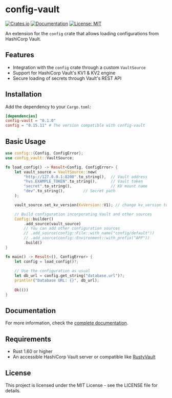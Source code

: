 # config-vault

[![Crates.io](https://img.shields.io/crates/v/config-vault.svg)](https://crates.io/crates/config-vault)
[![Documentation](https://docs.rs/config-vault/badge.svg)](https://docs.rs/config-vault)
[![License: MIT](https://img.shields.io/badge/License-MIT-yellow.svg)](https://opensource.org/licenses/MIT)

An extension for the `config` crate that allows loading configurations from HashiCorp Vault.

## Features

- Integration with the `config` crate through a custom `VaultSource`
- Support for HashiCorp Vault's KV1 & KV2 engine
- Secure loading of secrets through Vault's REST API

## Installation

Add the dependency to your `Cargo.toml`:

```toml
[dependencies]
config-vault = "0.1.0"
config = "0.15.11" # The version compatible with config-vault
```

## Basic Usage

```rust
use config::{Config, ConfigError};
use config_vault::VaultSource;

fn load_config() -> Result<Config, ConfigError> {
    let vault_source = VaultSource::new(
        "http://127.0.0.1:8200".to_string(),  // Vault address
        "hvs.EXAMPLE_TOKEN".to_string(),      // Vault token
        "secret".to_string(),                 // KV mount name
        "dev".to_string(),        // Secret path
    );

    vault_source.set_kv_version(KvVersion::V1); // change kv_version to KV1 if required

    // Build configuration incorporating Vault and other sources
    Config::builder()
        .add_source(vault_source)
        // You can add other configuration sources
        // .add_source(config::File::with_name("config/default"))
        // .add_source(config::Environment::with_prefix("APP"))
        .build()
}

fn main() -> Result<(), ConfigError> {
    let config = load_config()?;
    
    // Use the configuration as usual
    let db_url = config.get_string("database.url")?;
    println!("Database URL: {}", db_url);
    
    Ok(())
}
```

## Documentation

For more information, check the [complete documentation](https://docs.rs/config-vault).

## Requirements

- Rust 1.60 or higher
- An accessible HashiCorp Vault server or compatible like [RustyVault](https://github.com/Tongsuo-Project/RustyVault)

## License

This project is licensed under the MIT License - see the LICENSE file for details.
